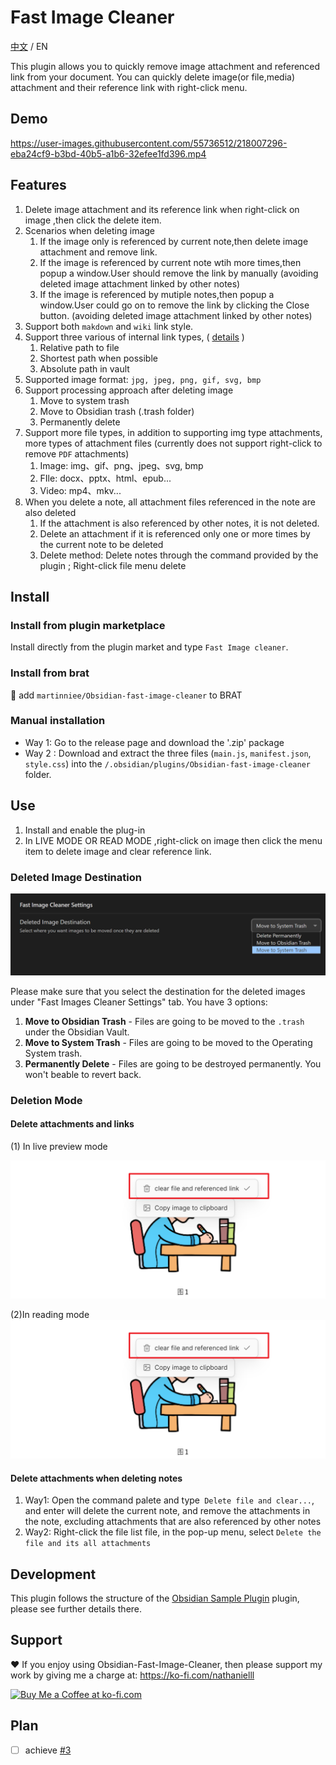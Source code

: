 # Fast Image Cleaner

[中文](./ZH.md) / EN

This plugin allows you to quickly remove image attachment and referenced link from your document. You can quickly delete image(or file,media) attachment and their reference link with right-click menu.

## Demo

https://user-images.githubusercontent.com/55736512/218007296-eba24cf9-b3bd-40b5-a1b6-32efee1fd396.mp4

## Features

1. Delete image attachment and its reference link when right-click on image ,then click the delete item.
2. Scenarios when deleting image
    1. If the image only is referenced by current note,then delete image attachment and remove link.
    2. If the image is referenced by current note wtih more times,then popup a window.User should remove the link by manually (avoiding deleted image attachment linked by other notes)
    3. If the image is referenced by mutiple notes,then popup a window.User could go on to remove the link by clicking the Close button. (avoiding deleted image attachment linked by other notes)
3. Support both `makdown` and `wiki` link style.
4. Support three various of internal link types, ( [details](https://help.obsidian.md/Linking+notes+and+files/Internal+links) )
    1. Relative path to file
    2. Shortest path when possible
    3. Absolute path in vault
5. Supported image format: `jpg, jpeg, png, gif, svg, bmp`
6. Support processing approach after deleting image
    1. Move to system trash
    2. Move to Obsidian trash (.trash folder)
    3. Permanently delete
7. Support more file types, in addition to supporting img type attachments, more types of attachment files (currently does not support right-click to remove `PDF` attachments)
    1. Image: img、gif、png、jpeg、svg, bmp
    2. FIle: docx、pptx、html、epub...
    3. Video: mp4、mkv...
8. When you delete a note, all attachment files referenced in the note are also deleted
    1. If the attachment is also referenced by other notes, it is not deleted.
    2. Delete an attachment if it is referenced only one or more times by the current note to be deleted
    3. Delete method: Delete notes through the command provided by the plugin ; Right-click file menu delete

## Install

### Install from plugin marketplace

Install directly from the plugin market and type `Fast Image cleaner`.

### Install from brat

👦 add `martinniee/Obsidian-fast-image-cleaner` to BRAT

### Manual installation

-   Way 1: Go to the release page and download the '.zip' package
-   Way 2 : Download and extract the three files (`main.js`, `manifest.json`, `style.css`) into the `/.obsidian/plugins/Obsidian-fast-image-cleaner` folder.

## Use

1. Install and enable the plug-in
2. In LIVE MODE OR READ MODE ,right-click on image then click the menu item to delete image and clear reference link.

### Deleted Image Destination

![image-20230209180042264](assets/README-images/image-20230209180042264.png)

Please make sure that you select the destination for the deleted images under "Fast Images Cleaner Settings" tab. You have 3 options:

1. **Move to Obsidian Trash** - Files are going to be moved to the `.trash` under the Obsidian Vault.
2. **Move to System Trash** - Files are going to be moved to the Operating System trash.
3. **Permanently Delete** - Files are going to be destroyed permanently. You won't beable to revert back.

### Deletion Mode

#### Delete attachments and links

(1) In live preview mode

![image-20230215115818647](assets/ZH-images/image-20230215115818647.png)

(2)In reading mode
![image-20230215115818647](assets/ZH-images/image-20230215115818647.png)

#### Delete attachments when deleting notes

1. Way1: Open the command palete and type` Delete file and clear...`, and enter will delete the current note, and remove the attachments in the note, excluding attachments that are also referenced by other notes
2. Way2: Right-click the file list file, in the pop-up menu, select `Delete the file and its all attachments`

## Development

This plugin follows the structure of the [Obsidian Sample Plugin](https://github.com/obsidianmd/obsidian-sample-plugin) plugin, please see further details there.

## Support

❤ If you enjoy using Obsidian-Fast-Image-Cleaner, then please support my work by giving me a charge at: https://ko-fi.com/nathanielll

<a href='https://ko-fi.com/J3J6IL7MY' target='_blank'><img height='36' style='border:0px;height:36px;' src='https://storage.ko-fi.com/cdn/kofi3.png?v=3' border='0' alt='Buy Me a Coffee at ko-fi.com' /></a>

## Plan

-   [ ] achieve [#3](https://github.com/martinniee/Obsidian-fast-image-cleaner/issues/3)
